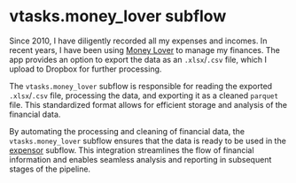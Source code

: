 # vtasks.money_lover subflow

Since 2010, I have diligently recorded all my expenses and incomes. In recent years, I have been using [Money Lover](https://moneylover.me) to manage my finances. The app provides an option to export the data as an `.xlsx`/`.csv` file, which I upload to Dropbox for further processing.

The `vtasks.money_lover` subflow is responsible for reading the exported `.xlsx`/`.csv`  file, processing the data, and exporting it as a cleaned `parquet` file. This standardized format allows for efficient storage and analysis of the financial data.

By automating the processing and cleaning of financial data, the `vtasks.money_lover` subflow ensures that the data is ready to be used in the [expensor](../expensor/README.md) subflow. This integration streamlines the flow of financial information and enables seamless analysis and reporting in subsequent stages of the pipeline.
